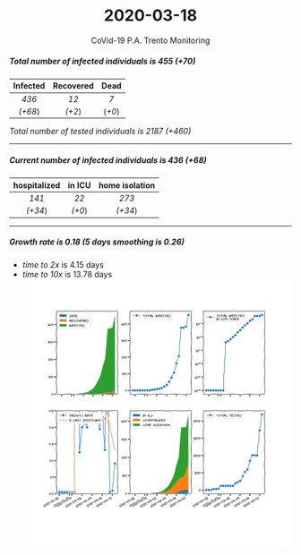 <div align='center'>

# 2020-03-18
CoVid-19 P.A. Trento Monitoring
</div>

##### Total number of infected individuals is 455 (+70)
Infected | Recovered | Dead
:---: | :---: | :---:
*436* | *12* | *7*
*(+68*) | *(+2*) | (*+0*)

*Total number of tested individuals is 2187 (+460)*
***
##### Current number of infected individuals is 436 (+68)
hospitalized | in ICU | home isolation
:---: | :---: | :---:
*141* |*22* |*273*
*(+34*) |*(+0*) |*(+34*)
***
##### Growth rate is 0.18 (5 days smoothing is 0.26)
- *time to 2x* is 4.15 days
- *time to 10x* is 13.78 days
![stats][stats]

[stats]: stats_P.A.Trento.png
